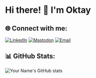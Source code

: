 # Hi there! 👋 I'm Oktay

## 🌐 Connect with me:
[![LinkedIn](https://img.shields.io/badge/-LinkedIn-0077B5?style=flat-square&logo=linkedin&logoColor=white)](https://www.linkedin.com/in/oalizada/)
[![Mastodon](https://img.shields.io/badge/-Mastodon-1DA1F2?style=flat-square&logo=mastodon&logoColor=white)](https://mastodon.social/@oktant)
[![Email](https://img.shields.io/badge/-Email-D14836?style=flat-square&logo=gmail&logoColor=white)](mailto:dev@alizada.net)

## 📊 GitHub Stats:
![Your Name's GitHub stats](https://github-readme-stats.vercel.app/api?username=yourgithubusername&show_icons=true&theme=radical)
